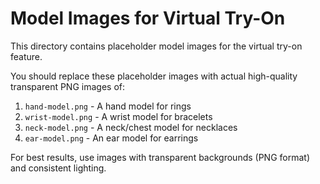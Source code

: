 # Model Images for Virtual Try-On

This directory contains placeholder model images for the virtual try-on feature.

You should replace these placeholder images with actual high-quality transparent PNG images of:

1. `hand-model.png` - A hand model for rings
2. `wrist-model.png` - A wrist model for bracelets
3. `neck-model.png` - A neck/chest model for necklaces
4. `ear-model.png` - An ear model for earrings

For best results, use images with transparent backgrounds (PNG format) and consistent lighting.
